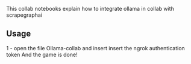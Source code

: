 This collab notebooks explain how to integrate ollama in collab with scrapegraphai
## Usage
1 - open the file Ollama-collab and insert insert the ngrok authentication token 
And the game is done!